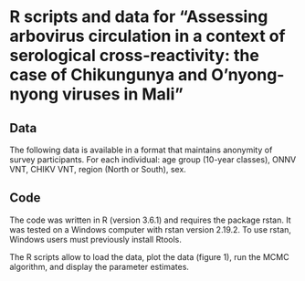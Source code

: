 # R scripts and data for “Assessing arbovirus circulation in a context of serological cross-reactivity: the case of Chikungunya and O’nyong-nyong viruses in Mali”

## Data
The following data is available in a format that maintains anonymity of survey participants. For each individual: age group (10-year classes), ONNV VNT, CHIKV VNT, region (North or South), sex.  

## Code
The code was written in R (version 3.6.1) and requires the package rstan. 
It was tested on a Windows computer with rstan version 2.19.2. To use rstan, Windows users must previously install Rtools. 

The R scripts allow to load the data, plot the data (figure 1),
run the MCMC algorithm, and display the parameter estimates.
 
